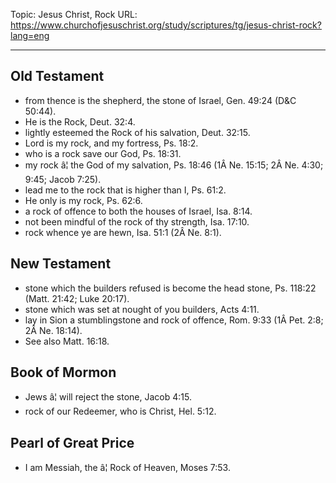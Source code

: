 Topic: Jesus Christ, Rock
URL: https://www.churchofjesuschrist.org/study/scriptures/tg/jesus-christ-rock?lang=eng

---

## Old Testament

- from thence is the shepherd, the stone of Israel, Gen. 49:24 (D&C 50:44).
- He is the Rock, Deut. 32:4.
- lightly esteemed the Rock of his salvation, Deut. 32:15.
- Lord is my rock, and my fortress, Ps. 18:2.
- who is a rock save our God, Ps. 18:31.
- my rock â¦ the God of my salvation, Ps. 18:46 (1Â Ne. 15:15; 2Â Ne. 4:30; 9:45; Jacob 7:25).
- lead me to the rock that is higher than I, Ps. 61:2.
- He only is my rock, Ps. 62:6.
- a rock of offence to both the houses of Israel, Isa. 8:14.
- not been mindful of the rock of thy strength, Isa. 17:10.
- rock whence ye are hewn, Isa. 51:1 (2Â Ne. 8:1).

## New Testament

- stone which the builders refused is become the head stone, Ps. 118:22 (Matt. 21:42; Luke 20:17).
- stone which was set at nought of you builders, Acts 4:11.
- lay in Sion a stumblingstone and rock of offence, Rom. 9:33 (1Â Pet. 2:8; 2Â Ne. 18:14).
- See also Matt. 16:18.

## Book of Mormon

- Jews â¦ will reject the stone, Jacob 4:15.
- rock of our Redeemer, who is Christ, Hel. 5:12.

## Pearl of Great Price

- I am Messiah, the â¦ Rock of Heaven, Moses 7:53.

